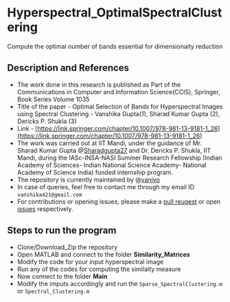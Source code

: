 # Hyperspectral_OptimalSpectralClustering
Compute the optimal number of bands essential for dimensionaity reduction


## Description and References
- The work done in this research is published as Part of the Communications in Computer and Information Science(CCIS), Springer, Book Series Volume 1035
- Title of the paper - Optimal Selection of Bands for Hyperspectral Images using Spectral Clustering - Vanshika Gupta(1), Sharad Kumar Gupta (2), Dericks P. Shukla (3)
- Link - [https://link.springer.com/chapter/10.1007/978-981-13-9181-1_26](https://link.springer.com/chapter/10.1007/978-981-13-9181-1_26)
- The work was carried out at IIT Mandi, under the guidance of Mr. Sharad Kumar Gupta @[Sharadgupta27](https://github.com/sharadgupta27) and Dr. Dericks P. Shukla, IIT Mandi, during the IASc-INSA-NASI Summer Research Fellowship (Indian Academy of Sciences- Indian National Science Academy- National Academy of Science India) funded internship program. 
- The repository is currently maintained by @[vanjyo](https://github.com/vansjyo)
- In case of queries, feel free to contact me through my email ID `vanshika421@gmail.com` 
- For contributions or opening issues, please make a [pull reuqest](https://github.com/vansjyo/Hyperspectral_OptimalSpectralClustering/pulls) or open [issues](https://github.com/vansjyo/Hyperspectral_OptimalSpectralClustering/issues) respectively.

## Steps to run the program
- Clone/Download_Zip the repository
- Open MATLAB and connect to the folder **Similarity_Matrices**
- Modify the code for your input hyperspectral image
- Run any of the codes for computing the similaity measure
- Now connect to the folder **Main**
- Modify the imputs accordingly and run the `Sparse_SpectralClustering.m` or `Spectral_Clustering.m` 

